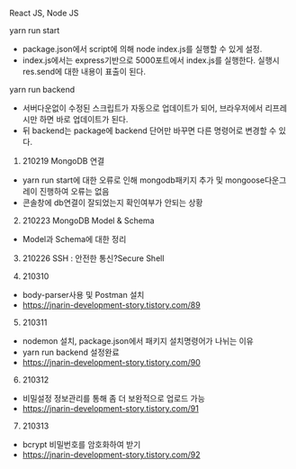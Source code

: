 React JS, Node JS

yarn run start
- package.json에서 script에 의해 node index.js를 실행할 수 있게 설정.
- index.js에서는 express기반으로 5000포트에서 index.js를 실행한다. 실행시 res.send에 대한 내용이 표출이 된다.

yarn run backend
- 서버다운없이 수정된 스크립트가 자동으로 업데이트가 되어, 브라우저에서 리프레시만 하면 바로 업데이트가 된다.
- 뒤 backend는 package에 backend 단어만 바꾸면 다른 명령어로 변경할 수 있다.

1. 210219
MongoDB 연결
- yarn run start에 대한 오류로 인해 mongodb패키지 추가 및 mongoose다운그레이 진행하여 오류는 없음
- 콘솔창에 db연결이 잘되었는지 확인여부가 안되는 상황

2. 210223
MongoDB Model & Schema
- Model과 Schema에 대한 정리

3. 210226
SSH : 안전한 통신?Secure Shell

4. 210310
- body-parser사용 및 Postman 설치
- https://jnarin-development-story.tistory.com/89

5. 210311
- nodemon 설치, package.json에서 패키지 설치명령어가 나뉘는 이유
- yarn run backend 설정완료
- https://jnarin-development-story.tistory.com/90

6. 210312
- 비밀설정 정보관리를 통해 좀 더 보완적으로 업로드 가능
- https://jnarin-development-story.tistory.com/91

7. 210313
- bcrypt 비밀번호를 암호화하여 받기
- https://jnarin-development-story.tistory.com/92





